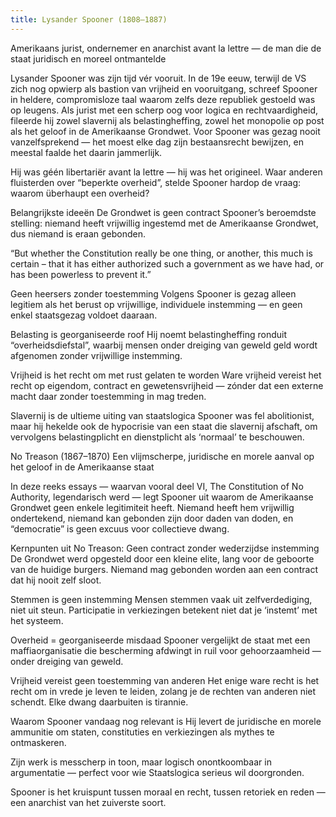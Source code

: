 ```yaml
---
title: Lysander Spooner (1808–1887)
---
```


Amerikaans jurist, ondernemer en anarchist avant la lettre — de man die de staat juridisch en moreel ontmantelde

Lysander Spooner was zijn tijd vér vooruit. In de 19e eeuw, terwijl de VS zich nog opwierp als bastion van vrijheid en vooruitgang, schreef Spooner in heldere, compromisloze taal waarom zelfs deze republiek gestoeld was op leugens. Als jurist met een scherp oog voor logica en rechtvaardigheid, fileerde hij zowel slavernij als belastingheffing, zowel het monopolie op post als het geloof in de Amerikaanse Grondwet. Voor Spooner was gezag nooit vanzelfsprekend — het moest elke dag zijn bestaansrecht bewijzen, en meestal faalde het daarin jammerlijk.

Hij was géén libertariër avant la lettre — hij was het origineel. Waar anderen fluisterden over “beperkte overheid”, stelde Spooner hardop de vraag: waarom überhaupt een overheid?

Belangrijkste ideeën
De Grondwet is geen contract
Spooner’s beroemdste stelling: niemand heeft vrijwillig ingestemd met de Amerikaanse Grondwet, dus niemand is eraan gebonden.

“But whether the Constitution really be one thing, or another, this much is certain – that it has either authorized such a government as we have had, or has been powerless to prevent it.”

Geen heersers zonder toestemming
Volgens Spooner is gezag alleen legitiem als het berust op vrijwillige, individuele instemming — en geen enkel staatsgezag voldoet daaraan.

Belasting is georganiseerde roof
Hij noemt belastingheffing ronduit “overheidsdiefstal”, waarbij mensen onder dreiging van geweld geld wordt afgenomen zonder vrijwillige instemming.

Vrijheid is het recht om met rust gelaten te worden
Ware vrijheid vereist het recht op eigendom, contract en gewetensvrijheid — zónder dat een externe macht daar zonder toestemming in mag treden.

Slavernij is de ultieme uiting van staatslogica
Spooner was fel abolitionist, maar hij hekelde ook de hypocrisie van een staat die slavernij afschaft, om vervolgens belastingplicht en dienstplicht als ‘normaal’ te beschouwen.

No Treason (1867–1870)
Een vlijmscherpe, juridische en morele aanval op het geloof in de Amerikaanse staat

In deze reeks essays — waarvan vooral deel VI, The Constitution of No Authority, legendarisch werd — legt Spooner uit waarom de Amerikaanse Grondwet geen enkele legitimiteit heeft. Niemand heeft hem vrijwillig ondertekend, niemand kan gebonden zijn door daden van doden, en “democratie” is geen excuus voor collectieve dwang.

Kernpunten uit No Treason:
Geen contract zonder wederzijdse instemming
De Grondwet werd opgesteld door een kleine elite, lang voor de geboorte van de huidige burgers. Niemand mag gebonden worden aan een contract dat hij nooit zelf sloot.

Stemmen is geen instemming
Mensen stemmen vaak uit zelfverdediging, niet uit steun. Participatie in verkiezingen betekent niet dat je ‘instemt’ met het systeem.

Overheid = georganiseerde misdaad
Spooner vergelijkt de staat met een maffiaorganisatie die bescherming afdwingt in ruil voor gehoorzaamheid — onder dreiging van geweld.

Vrijheid vereist geen toestemming van anderen
Het enige ware recht is het recht om in vrede je leven te leiden, zolang je de rechten van anderen niet schendt. Elke dwang daarbuiten is tirannie.

Waarom Spooner vandaag nog relevant is
Hij levert de juridische en morele ammunitie om staten, constituties en verkiezingen als mythes te ontmaskeren.

Zijn werk is messcherp in toon, maar logisch onontkoombaar in argumentatie — perfect voor wie Staatslogica serieus wil doorgronden.

Spooner is het kruispunt tussen moraal en recht, tussen retoriek en reden — een anarchist van het zuiverste soort.
